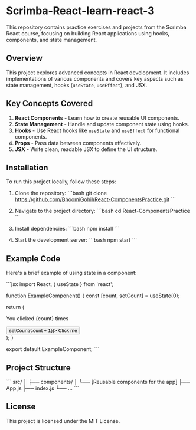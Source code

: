 # Scrimba-React-learn-react-3

This repository contains practice exercises and projects from the Scrimba React course, focusing on building React applications using hooks, components, and state management.

## Overview

This project explores advanced concepts in React development. It includes implementations of various components and covers key aspects such as state management, hooks (`useState`, `useEffect`), and JSX.

## Key Concepts Covered

1. **React Components** - Learn how to create reusable UI components.
2. **State Management** - Handle and update component state using hooks.
3. **Hooks** - Use React hooks like `useState` and `useEffect` for functional components.
4. **Props** - Pass data between components effectively.
5. **JSX** - Write clean, readable JSX to define the UI structure.

## Installation

To run this project locally, follow these steps:

1. Clone the repository:
   \`\`\`bash
   git clone https://github.com/BhoomiGohil/React-ComponentsPractice.git
   \`\`\`

2. Navigate to the project directory:
   \`\`\`bash
   cd React-ComponentsPractice
   \`\`\`

3. Install dependencies:
   \`\`\`bash
   npm install
   \`\`\`

4. Start the development server:
   \`\`\`bash
   npm start
   \`\`\`

## Example Code

Here's a brief example of using state in a component:

\`\`\`jsx
import React, { useState } from 'react';

function ExampleComponent() {
const [count, setCount] = useState(0);

return (

<div>
<p>You clicked {count} times</p>
<button onClick={() => setCount(count + 1)}>
Click me
</button>
</div>
);
}

export default ExampleComponent;
\`\`\`

## Project Structure

\`\`\`
src/
│
├── components/
│ └── [Reusable components for the app]
├── App.js
├── index.js
└── ...
\`\`\`

## License

This project is licensed under the MIT License.
